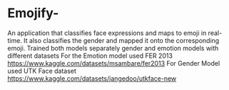 # Emojify-
An application that classifies face expressions and maps to emoji in real-time. It also classifies the gender and mapped it onto the corresponding emoji.
Trained both models separately gender and emotion models with different datasets
For the Emotion model used FER 2013 https://www.kaggle.com/datasets/msambare/fer2013
For Gender Model used UTK Face dataset https://www.kaggle.com/datasets/jangedoo/utkface-new

